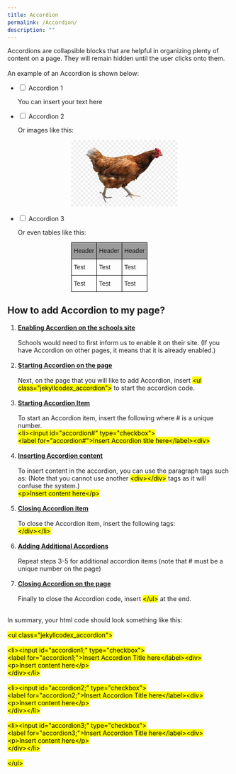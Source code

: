 ```yaml
---
title: Accordion
permalink: /Accordion/
description: ""
---
```

<p>Accordions are collapsible blocks that are helpful in organizing plenty of content on a page. They will remain hidden until the user clicks onto them.
<br><br>An example of an Accordion is shown below:</p>

<ul class="jekyllcodex_accordion">
<li><input id="accordion1;" type="checkbox">
<label for="accordion1;">Accordion 1</label><div>
<p>You can insert your text here</p>
</div></li>
<li><input id="accordion2;" type="checkbox">
<label for="accordion2;">Accordion 2</label><div>
<p>Or images like this:<br><center><img src="/images/chicken.jpg" style="width:50%"></center></p>
</div></li>
<li><input id="accordion3;" type="checkbox">
<label for="accordion3;">Accordion 3</label><div>
<p>Or even tables like this:<br>
<style type="text/css">
.tg  {border-collapse:collapse;border-spacing:0;}
.tg td{border-color:black;border-style:solid;border-width:1px;font-family:Arial, sans-serif;font-size:14px;
  overflow:hidden;padding:10px 5px;word-break:normal;}
.tg th{border-color:black;border-style:solid;border-width:1px;font-family:Arial, sans-serif;font-size:14px;
  font-weight:normal;overflow:hidden;padding:10px 5px;word-break:normal;}
.tg .tg-vs2s{background-color:#9b9b9b;border-color:#000000;text-align:left;vertical-align:top}
.tg .tg-73oq{border-color:#000000;text-align:left;vertical-align:top}
</style>
<center><table class="tg" style="width:50%">
<thead>
  <tr>
    <th class="tg-vs2s">Header</th>
    <th class="tg-vs2s">Header</th>
    <th class="tg-vs2s">Header</th>
  </tr>
</thead>
<tbody>
  <tr>
    <td class="tg-73oq">Test</td>
    <td class="tg-73oq">Test</td>
    <td class="tg-73oq">Test</td>
  </tr>
  <tr>
    <td class="tg-73oq">Test</td>
    <td class="tg-73oq">Test</td>
    <td class="tg-73oq">Test</td>
  </tr>
</tbody>
</table></center></p>
</div></li>
</ul>

<div><h2>How to add Accordion to my page?</h2>
<ol>
<li><b><u>Enabling Accordion on the schools site</u></b><br><br>
Schools would need to first inform us to enable it on their site. &#40;If you have Accordion on other pages, it means that it is already enabled.&#41;</li><br>

<li><b><u>Starting Accordion on the page</u></b><br><br>
Next, on the page that you will like to add Accordion, insert <mark>&#60;ul class&#61;"jekyllcodex_accordion"&#62;</mark> to start the accordion code.</li><br>

<li><b><u>Starting Accordion Item</u></b><br><br>
To start an Accordion item, insert the following where &#35; is a unique number.<br><mark>
&#60;li&#62;&#60;input id&#61;"accordion&#35;" type&#61;"checkbox"&#62;<br>
&#60;label for&#61;"accordion&#35;"&#62;Insert Accordion title here&#60;&#47;label&#62;&#60;div&#62;</mark></li><br>

<li><b><u>Inserting Accordion content</u></b><br><br>
To insert content in the accordion, you can use the paragraph tags such as: (Note that you cannot use another <mark>&#60;div&#62;&#60;&#47;div&#62;</mark> tags as it will confuse the system.)<br>
<mark>&#60;p&#62;Insert content here&#60;&#47;p&#62;</mark></li><br>

<li><b><u>Closing Accordion item</u></b><br><br>
To close the Accordion item, insert the following tags:<br>
<mark>&#60;&#47;div&#62;&#60;&#47;li&#62;</mark></li><br>

<li><b><u>Adding Additional Accordions</u></b><br><br>
Repeat steps 3-5 for additional accordion items (note that # must be a unique number on the page)</li><br>

<li><b><u>Closing Accordion on the page</u></b><br><br>
Finally to close the Accordion code, insert <mark>&#60;&#47;ul&#62;</mark> at the end.</li><br>
</ol>

<p>
In summary, your html code should look something like this:
<br><br><mark>
&#60;ul class&#61;"jekyllcodex_accordion"&#62;<br><br>
&#60;li&#62;&#60;input id&#61;"accordion1;" type&#61;"checkbox"&#62;<br>
&#60;label for&#61;"accordion1;"&#62;Insert Accordion Title here&#60;&#47;label&#62;&#60;div&#62;<br>
&#60;p&#62;Insert content here&#60;&#47;p&#62;<br>&#60;&#47;div&#62;&#60;&#47;li&#62;<br><br>
&#60;li&#62;&#60;input id&#61;"accordion2;" type&#61;"checkbox"&#62;<br>
&#60;label for&#61;"accordion2;"&#62;Insert Accordion Title here&#60;&#47;label&#62;&#60;div&#62;<br>
&#60;p&#62;Insert content here&#60;&#47;p&#62;<br>&#60;&#47;div&#62;&#60;&#47;li&#62;<br><br>
&#60;li&#62;&#60;input id&#61;"accordion3;" type&#61;"checkbox"&#62;<br>
&#60;label for&#61;"accordion3;"&#62;Insert Accordion Title here&#60;&#47;label&#62;&#60;div&#62;<br>
&#60;p&#62;Insert content here&#60;&#47;p&#62;<br>&#60;&#47;div&#62;&#60;&#47;li&#62;<br><br>
&#60;&#47;ul&#62;</mark></p>
</div>